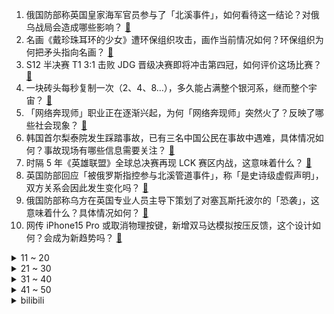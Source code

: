 1. 俄国防部称英国皇家海军官员参与了「北溪事件」，如何看待这一结论？对俄乌战局会造成哪些影响？ [:link:](https://www.zhihu.com/question/563362730)
2. 名画《戴珍珠耳环的少女》遭环保组织攻击，画作当前情况如何？环保组织为何把矛头指向名画？ [:link:](https://www.zhihu.com/question/563041112)
3. S12 半决赛 T1 3:1 击败 JDG 晋级决赛即将冲击第四冠，如何评价这场比赛？ [:link:](https://www.zhihu.com/question/563410858)
4. 一块砖头每秒复制一次（2、4、8…），多久能占满整个银河系，继而整个宇宙？ [:link:](https://www.zhihu.com/question/51021740)
5. 「网络奔现师」职业正在逐渐兴起，为何「网络奔现师」突然火了？反映了哪些社会现象？ [:link:](https://www.zhihu.com/question/563180708)
6. 韩国首尔梨泰院发生踩踏事故，已有三名中国公民在事故中遇难，具体情况如何？事故现场有哪些信息需要关注？ [:link:](https://www.zhihu.com/question/563414006)
7. 时隔 5 年《英雄联盟》全球总决赛再现 LCK 赛区内战，这意味着什么？ [:link:](https://www.zhihu.com/question/563417553)
8. 英国防部回应「被俄罗斯指控参与北溪管道事件」，称「是史诗级虚假声明」，双方关系会因此发生变化吗？ [:link:](https://www.zhihu.com/question/563380058)
9. 俄国防部称乌方在英国专业人员主导下策划了对塞瓦斯托波尔的「恐袭」，这意味着什么？具体情况如何？ [:link:](https://www.zhihu.com/question/563364631)
10. 网传 iPhone15 Pro 或取消物理按键，新增双马达模拟按压反馈，这个设计如何？会成为新趋势吗？ [:link:](https://www.zhihu.com/question/563343188)
<details>
<summary>11 ~ 20</summary>

11. 韩国首尔发生踩踏事故已致 151人死亡，当地已接到 355 起有关失踪报告，遇踩踏事故如何保护自己？ [:link:](https://www.zhihu.com/question/563394745)
12. 现实中是否存在概率为零的事件？ [:link:](https://www.zhihu.com/question/554764009)
13. 《羊了个羊》背后公司前三季度净利润 10.12 亿，实控人拿走 3 亿，如何从商业角度解读这一数字？ [:link:](https://www.zhihu.com/question/562608174)
14. 时隔多年再看《蜗居》，有什么感受？ [:link:](https://www.zhihu.com/question/27593812)
15. 大学生毕业做保姆，住豪宅月入过万但被雇主监控，如何看待这一选择？还有哪些信息值得关注？ [:link:](https://www.zhihu.com/question/563172241)
16. S12 半决赛 LPL 最后独苗 JDG 1:3 不敌 T1 止步四强，这场比赛他们输在哪？ [:link:](https://www.zhihu.com/question/563416567)
17. 为什么数学教材这么多「显然」「易得」「注意到」「不妨设」等词汇？ [:link:](https://www.zhihu.com/question/561661136)
18. 22-23 赛季 NBA 湖人 99:110 不敌掘金，遭遇开季四连败，如何评价这场比赛？ [:link:](https://www.zhihu.com/question/562679267)
19. S12 全球总决赛 JDG 不敌 T1 被淘汰，今年的 LPL 是近年来最弱的一年吗？ [:link:](https://www.zhihu.com/question/563416663)
20. 普京警告「西方援乌武器已出现在黑市，带来『严峻挑战』」这意味着什么？将会带来哪些影响？ [:link:](https://www.zhihu.com/question/562670776)
</details>
<details>
<summary>21 ~ 30</summary>

21. 如何选购洗地机？洗地机的选购需要考虑哪些因素？ [:link:](https://www.zhihu.com/question/352929797)
22. 你在上下班路上都遇到过哪些令人开心的事？ [:link:](https://www.zhihu.com/question/561937607)
23. 俄国防部称俄方已暂停执行从乌港口出口农产品的协议，因乌方在英国专家参与下袭击黑海舰队，将产生哪些影响？ [:link:](https://www.zhihu.com/question/563395712)
24. 《我不是药神》里如果程勇开个旅游公司，把病人拉倒印度，让他们自己买药吃，会怎么样？ [:link:](https://www.zhihu.com/question/516880228)
25. 研究发现越上网越不爱生孩子，上网的人比不上网的人生育意愿降低约 10.5 %，如何看待这一结论？ [:link:](https://www.zhihu.com/question/563227946)
26. 韩国首尔梨泰院踩踏事故已致多人伤亡，总统尹锡悦就事故召开紧急会议，目前情况如何？ [:link:](https://www.zhihu.com/question/563394888)
27. 三体动画定档于 12 月 3 日，你对此部动画都有哪些期待？ [:link:](https://www.zhihu.com/question/563353415)
28. 内工大学生目前已转运至包头市，生活情况公布，还有哪些信息值得关注？ [:link:](https://www.zhihu.com/question/563172571)
29. 巴斯夫即将对欧洲「永久」减产，德国或加速「去工业化」，将对德国及欧洲带来哪些影响？ [:link:](https://www.zhihu.com/question/563195550)
30. JDG怎么样(输)才能超越其他三个lpl队伍的热度？ [:link:](https://www.zhihu.com/question/563256013)
</details>
<details>
<summary>31 ~ 40</summary>

31. 2022新乡wtt世界杯半决赛王楚钦 3 比 4 战胜马龙，如何评价这场比赛？ [:link:](https://www.zhihu.com/question/563389780)
32. 民主党邀网红博主与拜登、奥巴马会面，希望他们发帖以带来选票，社交平台如今在美国政治生活中扮演何种角色？ [:link:](https://www.zhihu.com/question/563205958)
33. 如何评价《这！就是街舞》第五季总决赛？ [:link:](https://www.zhihu.com/question/563326924)
34. TI11 败者组半决赛 Aster 1:2 不敌 Liquid 止步第四名，如何看待这场比赛？ [:link:](https://www.zhihu.com/question/563308120)
35. 为什么净水器成为越来越多人追求健康生活「喝好水」的首选？ [:link:](https://www.zhihu.com/question/553412528)
36. 如何评价《一年一度喜剧大赛》第二季李逗逗的作品《一个聚会》？ [:link:](https://www.zhihu.com/question/563129280)
37. 如何评价 2022 电影《西线无战事》？ [:link:](https://www.zhihu.com/question/561892779)
38. 如何看待「专硕」将成未来考研主流，预计到 2025 年将扩大到研究生的三分之二？受哪些因素影响？ [:link:](https://www.zhihu.com/question/563297854)
39. 有什么赤裸裸的人生真相和建议给intp？ [:link:](https://www.zhihu.com/question/451413917)
40. 国产大型四发无人机在四川成功首飞，该无人机都有哪些技术亮点？ [:link:](https://www.zhihu.com/question/563284760)
</details>
<details>
<summary>41 ~ 50</summary>

41. 中方回应美方核态势审议报告，奉劝美国不要「以美国之心度中国之腹」，释放了哪些信息？ [:link:](https://www.zhihu.com/question/563328288)
42. 为什么格斗家能完全躲过拳脚，却不敢直面刀刃？ [:link:](https://www.zhihu.com/question/61235667)
43. 波兰政府公布对德二战索赔细节，索赔金额超 9.5 万亿元人民币，德国坚称赔偿已结束，此事或将如何进展？ [:link:](https://www.zhihu.com/question/563177231)
44. 如何评价巴萨两个赛季连续无缘欧冠出线，掉进欧联杯？ [:link:](https://www.zhihu.com/question/562728532)
45. 有哪些秋冬日常可以给大家生活加分的必备好物推荐？如何拿捏天猫双 11 囤货攻略？ [:link:](https://www.zhihu.com/question/561827475)
46. 近 5 年有 1130 人因隔空猥亵未成年人被起诉，从法律角度如何定义「隔空猥亵」？该怎样防范？ [:link:](https://www.zhihu.com/question/563172023)
47. 想看书了，有什么好的推荐吗？ [:link:](https://www.zhihu.com/question/559503558)
48. 警方回应 8 月女婴当街被抱走「爷爷嫌外公粗心悄悄带走孩子」，如何看待此事？家长应如何预防儿童拐卖？ [:link:](https://www.zhihu.com/question/562963831)
49. 如何评价双十一菜鸟将新增十万短期用工，强化送货上门服务？ [:link:](https://www.zhihu.com/question/561810045)
50. 小区物业私设起落杆通知每车收 2 万押金，官方责令拆除，如何看待物业的行为？物业的权利都有哪些？ [:link:](https://www.zhihu.com/question/563180424)
</details><details>
<summary>bilibili</summary>

1. 【何同学】快充伤电池？40部手机两年实验，告诉你最佳充电方式 [:link:](//www.bilibili.com/video/BV1X8411e7EJ)
2. 鸡 你 太 美 官 方 M V [:link:](//www.bilibili.com/video/BV178411Y7QB)
3. 《原神》纳西妲角色PV——「生日快乐」 [:link:](//www.bilibili.com/video/BV1AG4y1h7Ap)
4. 老婆：你现在都玩这么变态的吗！？ [:link:](//www.bilibili.com/video/BV1ce411G7XR)
5. 这就是传说中的黑色黄金吗？ [:link:](//www.bilibili.com/video/BV1nV4y1G7k7)
6. 帮手× 黑手√ [:link:](//www.bilibili.com/video/BV1ZG411w7Wj)
7. 警察：你接着说，我在听 [:link:](//www.bilibili.com/video/BV14K411U7fJ)
8. 《我肯定在几百年前就不爱学习》 [:link:](//www.bilibili.com/video/BV1914y157ML)
9. 就剩两箱了 [:link:](//www.bilibili.com/video/BV1Dg41187i7)
10. 【原神手书】激萌来袭！用团子大家族的方式打开原神二周年！ [:link:](//www.bilibili.com/video/BV1684y1B7Nm)
<details>
<summary>11 ~ 20</summary>

11. 看完10月新番，爽得我当场打开了剪辑软件！【泛式】 [:link:](//www.bilibili.com/video/BV1SD4y1b7oq)
12. 2008,为什么让我们如此难忘? [:link:](//www.bilibili.com/video/BV1Gg411h7rj)
13. 五杀挑战世界纪录：1分19秒！掌控命运的人只能是我自己！！ [:link:](//www.bilibili.com/video/BV1s14y1L74r)
14. "绘制两年半"《小鸡子图》坤坤九年在会鸡山，请网友鉴赏~ [:link:](//www.bilibili.com/video/BV1Ve4y147D2)
15. 【原神·尘歌壶】免费复制|第一批共计11套方案分享 [:link:](//www.bilibili.com/video/BV1iR4y1Q7iS)
16. 当代大学生精神状态良好 [:link:](//www.bilibili.com/video/BV1oP411A7bh)
17. 这新来的厨师也太会烧了吧！！！（流口水） [:link:](//www.bilibili.com/video/BV1Zd4y1k7vw)
18. 教令院癫啊癫，原神3.2就在眼前！！ [:link:](//www.bilibili.com/video/BV1tg411z7AE)
19. 《当代互联网现状》 [:link:](//www.bilibili.com/video/BV13e411G7a1)
20. 谁把世界杯偷走了？【硬核狠人41】 [:link:](//www.bilibili.com/video/BV1HV4y1G7sC)
</details>
<details>
<summary>21 ~ 30</summary>

21. 🐓鸡你太美，但是团体版🐓【J-wings】 [:link:](//www.bilibili.com/video/BV11e4y1e7CY)
22. 电子监听、全国断网，棱镜门背后，中国如何从末路狂奔到世界之巅 [:link:](//www.bilibili.com/video/BV1i14y157YV)
23. 《One Last Chicken》 [:link:](//www.bilibili.com/video/BV1je4y147J9)
24. 【求求】对食文学：太监是没根的东西，受不住「情」 [:link:](//www.bilibili.com/video/BV1HR4y1Q7u6)
25. 德国室友初尝中国白酒，这是喝完后他大脑产生的变化 [:link:](//www.bilibili.com/video/BV1AP411P787)
26. 100斤vs200斤，究极自律一周，他们居然…【第二期】 [:link:](//www.bilibili.com/video/BV1jG411A7Vk)
27. 【水果猎人】原神热门水果鉴定 [:link:](//www.bilibili.com/video/BV1Zm4y1w7PG)
28. 《明日方舟》限定干员「缄默德克萨斯」前瞻PV [:link:](//www.bilibili.com/video/BV19P411A7jC)
29. 东土大唐来的喵星人 [:link:](//www.bilibili.com/video/BV1a8411a71f)
30. 简单，太简单了 [:link:](//www.bilibili.com/video/BV13D4y1k7DX)
</details>
<details>
<summary>31 ~ 40</summary>

31. 俄罗斯媳妇那老板在中国山东的婚礼倒计时第5天 [:link:](//www.bilibili.com/video/BV1RK411D76p)
32. 第一次看原神pv气成这样！！！ [:link:](//www.bilibili.com/video/BV1H8411a7jQ)
33. 没来广东之前，根本没想到，还有这种鸡… [:link:](//www.bilibili.com/video/BV1te4y147qp)
34. 《吐 槽 小 会》 [:link:](//www.bilibili.com/video/BV1iP411P7Fh)
35. 好好做视频得了！没事别老猜观众心理！ [:link:](//www.bilibili.com/video/BV1814y1L78K)
36. 【许嵩×怀旧天龙】 天龙八部端游怀旧服主题曲《曼陀山庄》 [:link:](//www.bilibili.com/video/BV1UG411L7SW)
37. 顶级赶海！开1600米的深海盲盒，看最野的浮游生物！ [:link:](//www.bilibili.com/video/BV18P4y1S7Qg)
38. 这是哪里的牌子？ [:link:](//www.bilibili.com/video/BV1re4y1e7R1)
39. 一咬就爆浆的鸡胸肉 [:link:](//www.bilibili.com/video/BV1vG411A7wQ)
40. 你绝对没吃过的铁板豆腐！ [:link:](//www.bilibili.com/video/BV1CK411U7Rc)
</details>
<details>
<summary>41 ~ 50</summary>

41. 恐怖片气氛到位了，演员是谁并不重要了… [:link:](//www.bilibili.com/video/BV1i84y1i7cx)
42. 假如相亲对象的好友是HR [:link:](//www.bilibili.com/video/BV1SW4y1E7Yb)
43. 【其其】｜GIDLE Nxde｜8套换装竖屏翻跳｜你从第几套开始心动～ [:link:](//www.bilibili.com/video/BV1KD4y1b7Qk)
44. 宿舍惊现眼镜蛇，还好有印度留学生，不然就被咬死了 [:link:](//www.bilibili.com/video/BV1mN4y1w7YG)
45. 无了个大语 [:link:](//www.bilibili.com/video/BV1v8411a7gK)
46. 刘慈欣还是留了一手是什么梗【梗指南】 [:link:](//www.bilibili.com/video/BV1Qe4y127Y3)
47. 【全网最细，不细抽我】我算出了阿尼亚的家有多大？b站第一人 [:link:](//www.bilibili.com/video/BV14e4y127gP)
48. 教您如何画一个简单的只鹦（只因）…… [:link:](//www.bilibili.com/video/BV1dP411A7A5)
49. 【花小烙】为什么蹲久了腿会麻出像电视雪花一样的感觉？ [:link:](//www.bilibili.com/video/BV11V4y1G7PZ)
50. 【丧病中配】如果2077的CV来配音《赛博朋克：边缘行者》（第四话） [:link:](//www.bilibili.com/video/BV1ZK411D7XT)
</details>
<details>
<summary>51 ~ 60</summary>

51. 猖狂我认！驴？？？ [:link:](//www.bilibili.com/video/BV14m4y1F7UG)
52. 小当家：这玩意你也能还原出来？！ [:link:](//www.bilibili.com/video/BV1ZG411w73Q)
53. 现在开一家网吧真的赚钱吗？我开一家呆一周给你答案 [:link:](//www.bilibili.com/video/BV1aP411P7dV)
54. 央美学长帮你挑衣服，不要拉倒（doge [:link:](//www.bilibili.com/video/BV1Ue4y1e7SF)
55. 《  荧师傅 ，切 她 中 路 ！  》 [:link:](//www.bilibili.com/video/BV1Ze4y1e7kP)
56. 芬兰家人为了羊蝎子火锅抢起来！过桥米线太过瘾，汤底喝到一滴不剩！太满足吃到扶墙出！ [:link:](//www.bilibili.com/video/BV1TV4y1V7gz)
57. 高校一公猫吵不过母猫，慢动作逃跑被围观学生群嘲 [:link:](//www.bilibili.com/video/BV1ER4y1Q7WR)
58. 【大合集】一口气看完《精绝古城》到《巫峡棺山》，《鬼吹灯》剧情详解 [:link:](//www.bilibili.com/video/BV1i14y157M1)
59. 斥资3000+，买了6把网吧倒闭电竞椅，一拆同事先吐了... [:link:](//www.bilibili.com/video/BV1nG4y1h7KT)
60. 全世界排名第一的披萨!一年卖1260万！到底有多好吃？ [:link:](//www.bilibili.com/video/BV14m4y1F7D3)
</details>
<details>
<summary>61 ~ 70</summary>

61. 【传染病系列04】狂犬病，吞噬神经的不治之症 [:link:](//www.bilibili.com/video/BV1yP411P7DM)
62. “饥饿始终慢我一步” [:link:](//www.bilibili.com/video/BV1nG4y1b7W3)
63. 鸡你太美，但是机械版玩具！ [:link:](//www.bilibili.com/video/BV1vP4y1S7xX)
64. 《诶我！好兄弟！》 [:link:](//www.bilibili.com/video/BV1iR4y1Q7rz)
65. 富察·福康安：乾隆侄子，军事到底有多强？【乾隆往事】 [:link:](//www.bilibili.com/video/BV1w8411Y7RA)
66. 我真的把河流地面搬回家了！希望我妈不要刷到我🫣 [:link:](//www.bilibili.com/video/BV1cP411P75e)
67. 假冒网红、伪装邻居…新型拐卖女性的套路有多隐蔽？你可能一个都无法识破… [:link:](//www.bilibili.com/video/BV1nW4y1E7Pq)
68. 木兰：替父从军的事就交给我弟弟了 [:link:](//www.bilibili.com/video/BV1uG411A7N5)
69. 海月：敢不敢在中路单挑？？ [:link:](//www.bilibili.com/video/BV1Xd4y1y7Tq)
70. 如果不能为兄弟报仇，朕纵然有这万里江山！又有什么意思 [:link:](//www.bilibili.com/video/BV1y14y157t6)
</details>
<details>
<summary>71 ~ 80</summary>

71. 4层羊围脖5斤肉！360°环绕式吃羊你见过吗？【怎么这么值ep54-额尔敦】 [:link:](//www.bilibili.com/video/BV1ed4y1k7jE)
72. 中国给剑起名字有多绝？ [:link:](//www.bilibili.com/video/BV1CG411L7fZ)
73. 花费一个月时间，帅小伙终于做出心仪的轻乳酪蛋糕了！ [:link:](//www.bilibili.com/video/BV1z84y1B7JF)
74. 【散人】国产悬疑恐怖《筒楼异事》 居民楼内的离奇事件（完结共3P） [:link:](//www.bilibili.com/video/BV1YR4y1Q77R)
75. “凝光大人，你看他的眼神…可说不上清白” [:link:](//www.bilibili.com/video/BV1Vv4y1D7me)
76. 分享一个练腹肌的小技巧，大家试试有用告诉我下哈哈 [:link:](//www.bilibili.com/video/BV1Fe4y1v7vw)
77. 金鱼友情出镜，平衡术，水流加成 [:link:](//www.bilibili.com/video/BV1dm4y1w7Fo)
78. 南昌.山河一朵 厨子探店¥1？76 [:link:](//www.bilibili.com/video/BV1Ym4y1F76y)
79. 大哥哥，你不会喜欢雌小鬼吧？ [:link:](//www.bilibili.com/video/BV1ot4y1T7GD)
80. 【徐涛】不再犹豫！每年约定好的歌来啦！ [:link:](//www.bilibili.com/video/BV1ve4y177o9)
</details>
<details>
<summary>81 ~ 90</summary>

81. 刘宪华这清唱的太不真实了！开口就像假的！自带混音 [:link:](//www.bilibili.com/video/BV1zg411z7ed)
82. 可能有点突然！我们去美国了... [:link:](//www.bilibili.com/video/BV1nP411P7Xy)
83. 火舞绯月行，这就是妖气的碰撞！ [:link:](//www.bilibili.com/video/BV1Lg411h7YA)
84. 人生就是要多尝试，才知道自己不行！ [:link:](//www.bilibili.com/video/BV1Qt4y1T7n7)
85. 把一桶西红柿扔起来，在空中自动装车让空桶落地，这该如何做到？ [:link:](//www.bilibili.com/video/BV1p14y157KB)
86. 【时代少年团】《共生长——Common growth 》2023台历拍摄花絮 [:link:](//www.bilibili.com/video/BV1rm4y1F7dM)
87. up主千里追到粉丝家，整蛊粉丝，竟被反杀… [:link:](//www.bilibili.com/video/BV1jD4y1b74N)
88. 狲 思 邈 分 狲 [:link:](//www.bilibili.com/video/BV1sW4y1E7aD)
89. 关于我朋友被隔离了，我去帮她喂了几次猫这件事 [:link:](//www.bilibili.com/video/BV12t4y1u7oz)
90. "地铁跑酷,但是..." [:link:](//www.bilibili.com/video/BV12W4y1E7jy)
</details>
<details>
<summary>91 ~ 100</summary>

91. 19岁小伙子死亡为所有人敲响警钟！ [:link:](//www.bilibili.com/video/BV1XW4y1E7a6)
92. 利用物理bug来缩短通勤时间 | 生活小窍门 [:link:](//www.bilibili.com/video/BV1gD4y1k7Zp)
93. 学姐也会恋爱告急？！！ [:link:](//www.bilibili.com/video/BV1kd4y1k7g3)
94. 上号，有妹妹 [:link:](//www.bilibili.com/video/BV1ce4y1E7TE)
95. 余 华 [:link:](//www.bilibili.com/video/BV1184y1B7Qr)
96. 最怕陌生人不经意的关心。00后主播直播时忍不住爆哭，网友：成年人的崩溃就在一瞬间。 [:link:](//www.bilibili.com/video/BV1G8411Y7nw)
97. 爷青回！挑战5K元通关弹弹堂！#1 [:link:](//www.bilibili.com/video/BV11R4y1Q7XC)
98. 男人没到40岁，不要穿的像个老爷们一样！！ [:link:](//www.bilibili.com/video/BV1WD4y1b7U4)
99. 这种情况，一定要少说话 [:link:](//www.bilibili.com/video/BV1e8411a7GT)
100. 【nico】宫本浩次撞飞米津玄師日本观众的反应 [:link:](//www.bilibili.com/video/BV1Qt4y1u7Hx)
</details></details>